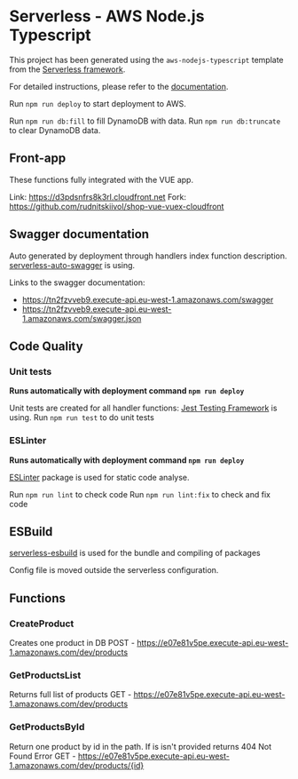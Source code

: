 # Serverless - AWS Node.js Typescript

This project has been generated using the `aws-nodejs-typescript` template from the [Serverless framework](https://www.serverless.com/).

For detailed instructions, please refer to the [documentation](https://www.serverless.com/framework/docs/providers/aws/).

Run `npm run deploy` to start deployment to AWS.

Run `npm run db:fill` to fill DynamoDB with data.
Run `npm run db:truncate` to clear DynamoDB  data.

## Front-app

These functions fully integrated with the VUE app.

Link: https://d3pdsnfrs8k3rl.cloudfront.net
Fork: https://github.com/rudnitskiivol/shop-vue-vuex-cloudfront

## Swagger documentation

Auto generated by deployment through handlers index function description.
[serverless-auto-swagger](https://www.npmjs.com/package/serverless-auto-swagger) is using.

Links to the swagger documentation:
- https://tn2fzvveb9.execute-api.eu-west-1.amazonaws.com/swagger
- https://tn2fzvveb9.execute-api.eu-west-1.amazonaws.com/swagger.json

## Code Quality

### Unit tests

**Runs automatically with deployment command `npm run deploy`** 

Unit tests are created for all handler functions:
[Jest Testing Framework](https://www.npmjs.com/package/jest) is using.
Run `npm run test` to do unit tests

### ESLinter

**Runs automatically with deployment command `npm run deploy`**

[ESLinter](https://www.npmjs.com/package/eslint) package is used for static code analyse.

Run `npm run lint` to check code
Run `npm run lint:fix` to check and fix code

## ESBuild

[serverless-esbuild](https://www.npmjs.com/package/serverless-esbuild) is used for the bundle and compiling of packages

Config file is moved outside the serverless configuration.

## Functions

### CreateProduct

Creates one product in DB
POST - https://e07e81v5pe.execute-api.eu-west-1.amazonaws.com/dev/products

### GetProductsList

Returns full list of products
GET - https://e07e81v5pe.execute-api.eu-west-1.amazonaws.com/dev/products

### GetProductsById

Return one product by id in the path. If is isn't provided returns 404 Not Found Error
GET - https://e07e81v5pe.execute-api.eu-west-1.amazonaws.com/dev/products/{id}